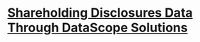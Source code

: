 # [Shareholding Disclosures Data Through DataScope Solutions](https://developers.refinitiv.com/en/article-catalog/article/shareholding-disclosures-data-through-datascope-solutions)
